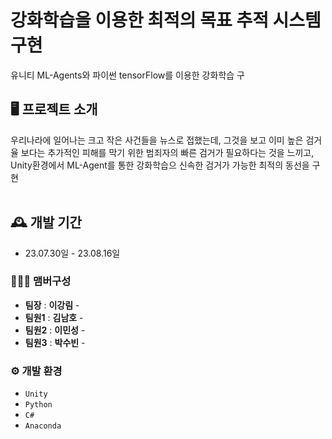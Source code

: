 # 강화학습을 이용한 최적의 목표 추적 시스템 구현
유니티 ML-Agents와 파이썬 tensorFlow를 이용한 강화학습 구


## 🖥️ 프로젝트 소개
우리나라에 일어나는 크고 작은 사건들을 뉴스로 접했는데, 그것을 보고 이미 높은 검거율 보다는 추가적인 피해를 막기 위한 범죄자의 빠른 검거가 필요하다는 것을 느끼고, Unity환경에서 ML-Agent를 통한 강화학습으 신속한 검거가 가능한 최적의 동선을 구현  
<br>

## 🕰️ 개발 기간
* 23.07.30일 - 23.08.16일

### 🧑‍🤝‍🧑 맴버구성
 - **팀장** : **이강림** - 
 - **팀원1** : **김남호** - 
 - **팀원2** : **이민성** - 
 - **팀원3** : **박수빈** - 


### ⚙️ 개발 환경
- `Unity`
- `Python`
- `C#`
- `Anaconda`
